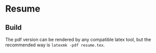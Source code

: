 # Resume

## Build

The pdf version can be rendered by any compatible latex tool, but the
recommended way is `latexmk -pdf resume.tex`.
